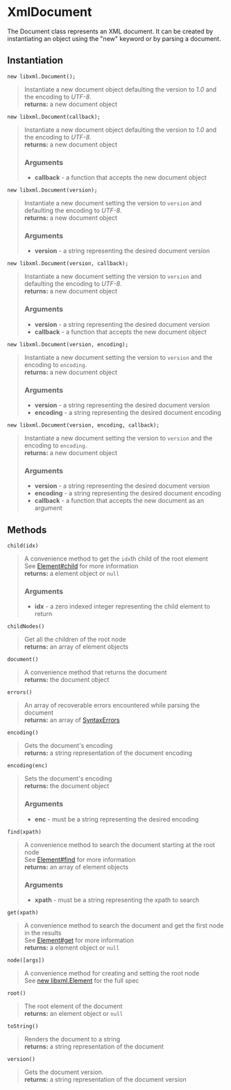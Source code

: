XmlDocument
===========

The Document class represents an XML document. It can be created by
instantiating an object using the "new" keyword or by parsing a document.

Instantiation
-------------

`new libxml.Document();`
> Instantiate a new document object defaulting the version to *1.0* and the
> encoding to *UTF-8*.  
> **returns:** a new document object

`new libxml.Document(callback);`
> Instantiate a new document object defaulting the version to *1.0* and the
> encoding to *UTF-8*.  
> **returns:** a new document object  
> ### Arguments  
> * **callback** - a function that accepts the new document object

`new libxml.Document(version);`
> Instantiate a new document setting the version to `version` and defaulting
> the encoding to *UTF-8*.  
> **returns:** a new document object
> ### Arguments  
> * **version** - a string representing the desired document version  

`new libxml.Document(version, callback);`
> Instantiate a new document setting the version to `version` and defaulting
> the encoding to *UTF-8*.  
> **returns:** a new document object
> ### Arguments  
> * **version** - a string representing the desired document version  
> * **callback** - a function that accepts the new document object

`new libxml.Document(version, encoding);`
> Instantiate a new document setting the version to `version` and the encoding
> to `encoding`.  
> **returns:** a new document object
> ### Arguments  
> * **version** - a string representing the desired document version  
> * **encoding** - a string representing the desired document encoding  

`new libxml.Document(version, encoding, callback);`
> Instantiate a new document setting the version to `version` and the encoding
> to `encoding`.  
> **returns:** a new document object
> ### Arguments  
> * **version** - a string representing the desired document version  
> * **encoding** - a string representing the desired document encoding  
> * **callback** - a function that accepts the new document as an argument  

Methods
-------

`child(idx)`
> A convenience method to get the `idx`th child of the root element  
> See [Element#child](/element) for more information  
> **returns:** a element object or `null`
> ### Arguments  
> * **idx** - a zero indexed integer representing the child element to return  

`childNodes()`
> Get all the children of the root node  
> **returns:** an array of element objects

`document()`
> A convenience method that returns the document  
> **returns:** the document object

`errors()`
> An array of recoverable errors encountered while parsing the document  
> **returns:** an array of [SyntaxErrors](/syntaxerror)

`encoding()` 
> Gets the document's encoding  
> **returns:** a string representation of the document encoding

`encoding(enc)`
> Sets the document's encoding  
> **returns:** the document object
> ### Arguments  
> * **enc** - must be a string representing the desired encoding  

`find(xpath)`
> A convenience method to search the document starting at the root node  
> See [Element#find](/element) for more information  
> **returns:** an array of element objects
> ### Arguments  
> * **xpath** - must be a string representing the xpath to search  

`get(xpath)`
> A convenience method to search the document and get the first node in the
> results  
> See [Element#get](/element) for more information  
> **returns:** a element object or `null`

`node([args])`
> A convenience method for creating and setting the root node  
> See [new libxml.Element](/element) for the full spec

`root()`
> The root element of the document  
> **returns:** an element object or `null`

`toString()`
> Renders the document to a string  
> **returns:** a string representation of the document

`version()`
> Gets the document version.  
> **returns:** a string representation of the document version
